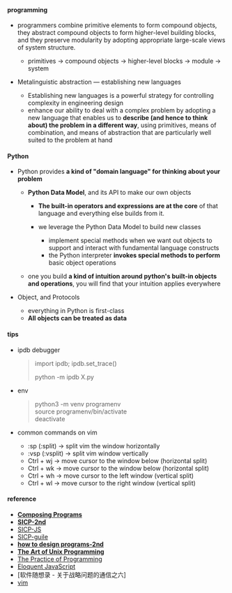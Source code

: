 
#### programming  
* programmers combine primitive elements to form compound objects, they abstract compound objects to form higher-level building blocks, and they preserve modularity by adopting appropriate large-scale views of system structure.  
    - primitives -> compound objects -> higher-level blocks -> module -> system  

* Metalinguistic abstraction — establishing new languages  
    - Establishing new languages is a powerful strategy for controlling complexity in engineering design  
    - enhance our ability to deal with a complex problem by adopting a new language that enables us to **describe (and hence to think about) the problem in a different way**, using primitives, means of combination, and means of abstraction that are particularly well suited to the problem at hand

#### Python  
* Python provides **a kind of "domain language" for thinking about your problem**    
    - **Python Data Model**, and its API to make our own objects  
        + **The built-in operators and expressions are at the core** of that language and everything else builds from it.  

        + we leverage the Python Data Model to build new classes  
            - implement special methods when we want out objects to support and interact with fundamental language constructs  
            - the Python interpreter **invokes special methods to perform** basic object operations  
  
    - one you build **a kind of intuition around python's built-in objects and operations**, you will find that your intuition applies everywhere  
        
* Object, and Protocols  
    - everything in Python is first-class  
    - **All objects can be treated as data**    


#### tips  
* ipdb debugger  
    >  import ipdb; ipdb.set_trace()  
    >  
    >  python -m ipdb X.py

* env  
    > python3 -m venv programenv  
    > source  programenv/bin/activate   
    > deactivate  

* common commands on vim  
    - :sp (:split) -> split vim the window horizontally  
    - :vsp (:vsplit) -> split vim window vertically  
    - Ctrl + wj -> move cursor to the window below (horizontal split)  
    - Ctrl + wk -> move cursor to the window below (horizontal split)  
    - Ctrl + wh -> move cursor to the left window (vertical split)
    - Ctrl + wl -> move cursor to the right window (vertical split)



#### reference  
* **[Composing Programs](https://composingprograms.com/)**
* **[SICP-2nd](http://sarabander.github.io/sicp/html/index.xhtml#SEC_Contents)**  
* [SICP-JS](https://sourceacademy.org/sicpjs/acknowledgements)  
* [SICP-guile](https://github.com/zv/SICP-guile)  
* **[how to design programs-2nd](https://htdp.org/2018-01-06/Book/index.html)**  
* **[The Art of Unix Programming](http://www.catb.org/~esr/writings/taoup/html/)** 
* [The Practice of Programming](https://book.douban.com/subject/1459281/)
* [Eloquent JavaScript](https://eloquentjavascript.net/)
* [软件随想录 - 关于战略问题的通信之六]  
* [vim](https://yannesposito.com/Scratch/en/blog/Learn-Vim-Progressively/)
